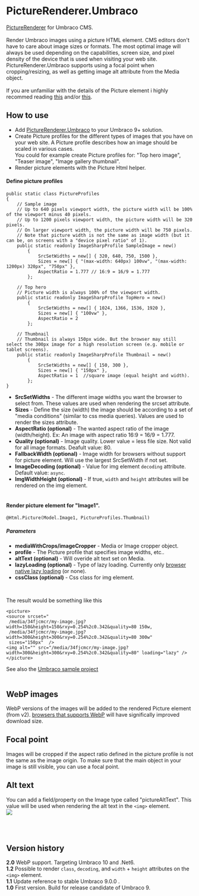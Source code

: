 # PictureRenderer.Umbraco

[PictureRenderer](https://github.com/ErikHen/PictureRenderer) for Umbraco CMS. 
<br><br>
Render Umbraco images using a picture HTML element. CMS editors don't have to care about image sizes or formats. 
The most optimal image will always be used depending on the capabilities, screen size, and pixel density of the device that is used when visiting your web site.
<br>
PictureRenderer.Umbraco supports using a focal point when cropping/resizing, as well as getting image alt attribute from the Media object.
<br><br>
If you are unfamiliar with the details of the Picture element i highly recommed reading
 [this](https://webdesign.tutsplus.com/tutorials/quick-tip-how-to-use-html5-picture-for-responsive-images--cms-21015) and/or [this](https://www.smashingmagazine.com/2014/05/responsive-images-done-right-guide-picture-srcset/).

## How to use
* Add [PictureRenderer.Umbraco](https://www.nuget.org/packages/PictureRenderer.Umbraco/) to your Umbraco 9+ solution.
* Create Picture profiles for the different types of images that you have on your web site. A Picture profile describes how an image should be scaled in various cases. <br>
You could for example create Picture profiles for: "Top hero image", "Teaser image", "Image gallery thumbnail".
* Render picture elements with the Picture Html helper.


#### Define picture profiles

```
public static class PictureProfiles
{
    // Sample image
    // Up to 640 pixels viewport width, the picture width will be 100% of the viewport minus 40 pixels.
    // Up to 1200 pixels viewport width, the picture width will be 320 pixels.
    // On larger viewport width, the picture width will be 750 pixels.
    // Note that picture width is not the same as image width (but it can be, on screens with a "device pixel ratio" of 1).
    public static readonly ImageSharpProfile SampleImage = new() 
        {
            SrcSetWidths = new[] { 320, 640, 750, 1500 },
            Sizes = new[] { "(max-width: 640px) 100vw", "(max-width: 1200px) 320px", "750px" },
            AspectRatio = 1.777 // 16:9 = 16/9 = 1.777
        };

    // Top hero
    // Picture width is always 100% of the viewport width.
    public static readonly ImageSharpProfile TopHero = new()
        {
            SrcSetWidths = new[] { 1024, 1366, 1536, 1920 },
            Sizes = new[] { "100vw" },
            AspectRatio = 2
        };

    // Thumbnail
    // Thumbnail is always 150px wide. But the browser may still select the 300px image for a high resolution screen (e.g. mobile or tablet screens).
    public static readonly ImageSharpProfile Thumbnail = new()
        {
            SrcSetWidths = new[] { 150, 300 },
            Sizes = new[] { "150px" },
            AspectRatio = 1  //square image (equal height and width).
        };
}
```
* **SrcSetWidths** - The different image widths you want the browser to select from. These values are used when rendering the srcset attribute.
* **Sizes** - Define the size (width) the image should be according to a set of "media conditions" (similar to css media queries). Values are used to render the sizes attribute.
* **AspectRatio (optional)** - The wanted aspect ratio of the image (width/height). Ex: An image with aspect ratio 16:9 = 16/9 = 1.777.
* **Quality (optional)** - Image quality. Lower value = less file size. Not valid for all image formats. Deafult value: 80.
* **FallbackWidth (optional)** - Image width for browsers without support for picture element. Will use the largest SrcSetWidth if not set.
* **ImageDecoding (optional)** - Value for img element `decoding` attribute. Default value: `async`.
* **ImgWidthHeight (optional)** - If true, `width` and `height` attributes will be rendered on the img element.
<br><br>

#### Render picture element for "Image1". 

```@Html.Picture(Model.Image1, PictureProfiles.Thumbnail)```
##### Parameters
* **mediaWithCrops/imageCropper** - Media or Image cropper object.
* **profile** - The Picture profile that specifies image widths, etc..
* **altText (optional)** - Will overide alt text set on Media.
* **lazyLoading (optional)** - Type of lazy loading. Currently only [browser native lazy loading](https://developer.mozilla.org/en-US/docs/Web/Performance/Lazy_loading#images_and_iframes) (or none).
* **cssClass (optional)** - Css class for img element.
<br>

The result would be something like this
```
<picture>
<source srcset="
 /media/34fjcmcr/my-image.jpg?width=150&height=150&rxy=0.254%2c0.342&quality=80 150w,
 /media/34fjcmcr/my-image.jpg?width=300&height=300&rxy=0.254%2c0.342&quality=80 300w"
 sizes="150px"  />
<img alt="" src="/media/34fjcmcr/my-image.jpg?width=300&height=300&rxy=0.254%2c0.342&quality=80" loading="lazy" />
</picture>
```

See also the [Umbraco sample project](https://github.com/ErikHen/PictureRenderer.Samples/tree/master/Umbraco9-rc)
<br><br>
## WebP images
WebP versions of the images will be added to the rendered Picture element (from v2). 
[browsers that supports WebP](https://caniuse.com/webp) will have significally improved download size.

## Focal point 
Images will be cropped if the aspect ratio defined in the picture profile is not the same as the image origin. 
To make sure that the main object in your image is still visible, you can use a focal point.

## Alt text
You can add a field/property on the Image type called "pictureAltText". 
This value will be used when rendering the alt text in the `<img>` element.<br>
![](https://raw.githubusercontent.com/ErikHen/PictureRenderer.Umbraco/main/_Build/alt_text_property.png)


<br><br>
## Version history
**2.0** WebP support. Targeting Umbraco 10 and .Net6. <br>
**1.2** Possible to render `class`, `decoding`, and `width` + `height` attributes on the `<img>` element. <br>
**1.1** Update reference to stable Umbraco 9.0.0 . <br>
**1.0** First version. Build for release candidate of Umbraco 9. <br>
